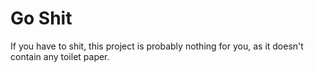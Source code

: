 # Go Shit

If you have to shit, this project is probably nothing for you, as it doesn't 
contain any toilet paper. 


